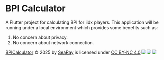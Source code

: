 # BPI Calculator

A Flutter project for calculating BPI for iidx players.
This application will be running under a local environment which provides some benefits such as:
1. No concern about privacy.
2. No concern about network connection.

<a href="https://github.com/RM-801/BPICalculator">BPICalculator</a> © 2025 by <a href="https://github.com/RM-801">SeaRay</a> is licensed under <a href="https://creativecommons.org/licenses/by-nc/4.0/">CC BY-NC 4.0</a><img src="https://mirrors.creativecommons.org/presskit/icons/cc.svg" style="max-width: 1em;max-height:1em;margin-left: .2em;"><img src="https://mirrors.creativecommons.org/presskit/icons/by.svg" style="max-width: 1em;max-height:1em;margin-left: .2em;"><img src="https://mirrors.creativecommons.org/presskit/icons/nc.svg" style="max-width: 1em;max-height:1em;margin-left: .2em;">
